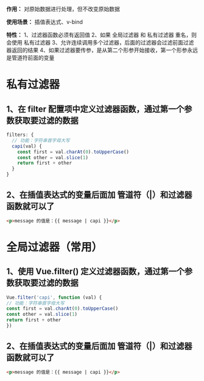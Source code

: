 **作用：** 对原始数据进行处理，但不改变原始数据

**使用场景：** 插值表达式、v-bind

**特性：**
  1、过滤器函数必须有返回值
  2、如果 全局过滤器 和 私有过滤器 重名，则会使用 私有过滤器
  3、允许连续调用多个过滤器，后面的过滤器会过滤前面过滤器返回的结果
  4、如果过滤器要传参，是从第二个形参开始接收，第一个形参永远是管道符前面的变量

# 私有过滤器
  ## 1、在 filter 配置项中定义过滤器函数，通过第一个参数获取要过滤的数据
  ```js
  filters: {
    // 功能：字符串首字母大写
    capi(val) {
      const first = val.charAt(0).toUpperCase()
      const other = val.slice(1)
      return first + other
    }
  }
  ```

  ## 2、在插值表达式的变量后面加 管道符（|）和过滤器函数就可以了
  ```html
  <p>message 的值是：{{ message | capi }}</p>
  ```

# 全局过滤器（常用）
  ## 1、使用 Vue.filter() 定义过滤器函数，通过第一个参数获取要过滤的数据
  ```js
  Vue.filter('capi', function (val) {
  // 功能：字符串首字母大写
  const first = val.charAt(0).toUpperCase()
  const other = val.slice(1)
  return first + other
  })
  ```

  ## 2、在插值表达式的变量后面加 管道符（|）和过滤器函数就可以了
  ```html
  <p>message 的值是：{{ message | capi }}</p>
  ```